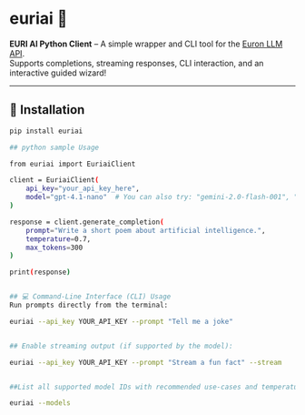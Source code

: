 # euriai 🧠

**EURI AI Python Client** – A simple wrapper and CLI tool for the [Euron LLM API](https://api.euron.one).  
Supports completions, streaming responses, CLI interaction, and an interactive guided wizard!

---

## 🔧 Installation

```bash
pip install euriai

## python sample Usage

from euriai import EuriaiClient

client = EuriaiClient(
    api_key="your_api_key_here",
    model="gpt-4.1-nano"  # You can also try: "gemini-2.0-flash-001", "llama-4-maverick", etc.
)

response = client.generate_completion(
    prompt="Write a short poem about artificial intelligence.",
    temperature=0.7,
    max_tokens=300
)

print(response)


## 💻 Command-Line Interface (CLI) Usage
Run prompts directly from the terminal:

euriai --api_key YOUR_API_KEY --prompt "Tell me a joke"


## Enable streaming output (if supported by the model):

euriai --api_key YOUR_API_KEY --prompt "Stream a fun fact" --stream


##List all supported model IDs with recommended use-cases and temperature/token advice:

euriai --models

